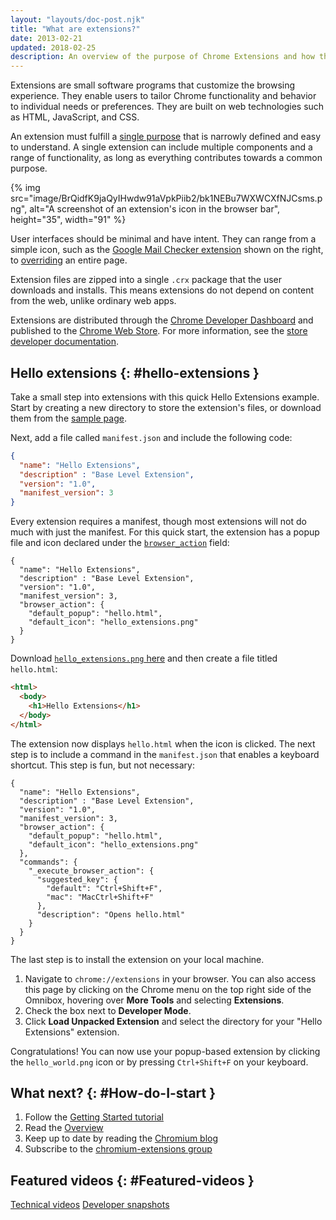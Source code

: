 ```yaml
---
layout: "layouts/doc-post.njk"
title: "What are extensions?"
date: 2013-02-21
updated: 2018-02-25
description: An overview of the purpose of Chrome Extensions and how they're developed.
---
```


Extensions are small software programs that customize the browsing experience. They enable users to
tailor Chrome functionality and behavior to individual needs or preferences. They are built on web
technologies such as HTML, JavaScript, and CSS.

An extension must fulfill a [single purpose][1] that is narrowly defined and easy to understand. A
single extension can include multiple components and a range of functionality, as long as everything
contributes towards a common purpose.

{% img src="image/BrQidfK9jaQyIHwdw91aVpkPiib2/bk1NEBu7WXWCXfNJCsms.png",
       alt="A screenshot of an extension's icon in the browser bar", height="35", width="91" %}

User interfaces should be minimal and have intent. They can range from a simple icon, such as the [Google
Mail Checker extension][2] shown on the right, to [overriding][3] an entire page.

Extension files are zipped into a single `.crx` package that the user downloads and installs. This
means extensions do not depend on content from the web, unlike ordinary web apps.

Extensions are distributed through the [Chrome Developer Dashboard][4] and published to the [Chrome
Web Store][5]. For more information, see the [store developer documentation][6].

## Hello extensions {: #hello-extensions }

Take a small step into extensions with this quick Hello Extensions example. Start by creating a new
directory to store the extension's files, or download them from the [sample page][7].

Next, add a file called `manifest.json` and include the following code:

```json
{
  "name": "Hello Extensions",
  "description" : "Base Level Extension",
  "version": "1.0",
  "manifest_version": 3
}
```

Every extension requires a manifest, though most extensions will not do much with just the manifest.
For this quick start, the extension has a popup file and icon declared under the
[`browser_action`][8] field:

```json/5-8
{
  "name": "Hello Extensions",
  "description" : "Base Level Extension",
  "version": "1.0",
  "manifest_version": 3,
  "browser_action": {
    "default_popup": "hello.html",
    "default_icon": "hello_extensions.png"
  }
}
```

Download [`hello_extensions.png` here][9] and then create a file titled `hello.html`:

```html
<html>
  <body>
    <h1>Hello Extensions</h1>
  </body>
</html>
```

The extension now displays `hello.html` when the icon is clicked. The next step is to include a
command in the `manifest.json` that enables a keyboard shortcut. This step is fun, but not
necessary:

```json/9-17
{
  "name": "Hello Extensions",
  "description" : "Base Level Extension",
  "version": "1.0",
  "manifest_version": 3,
  "browser_action": {
    "default_popup": "hello.html",
    "default_icon": "hello_extensions.png"
  },
  "commands": {
    "_execute_browser_action": {
      "suggested_key": {
        "default": "Ctrl+Shift+F",
        "mac": "MacCtrl+Shift+F"
      },
      "description": "Opens hello.html"
    }
  }
}
```

The last step is to install the extension on your local machine.

1.  Navigate to `chrome://extensions` in your browser. You can also access this page by clicking on
    the Chrome menu on the top right side of the Omnibox, hovering over **More Tools** and selecting
    **Extensions**.
2.  Check the box next to **Developer Mode**.
3.  Click **Load Unpacked Extension** and select the directory for your "Hello Extensions"
    extension.

Congratulations! You can now use your popup-based extension by clicking the `hello_world.png` icon
or by pressing `Ctrl+Shift+F` on your keyboard.

## What next? {: #How-do-I-start }

1.  Follow the [Getting Started tutorial][10]
2.  Read the [Overview][11]
3.  Keep up to date by reading the [Chromium blog][12]
4.  Subscribe to the [chromium-extensions group][13]

## Featured videos {: #Featured-videos }

[Technical videos][14]
[Developer snapshots][15]

[1]: /docs/extensions/mv3/single_purpose
[2]: /docs/extensions/mv3/samples#google-mail-checker
[3]: /docs/extensions/mv3/override
[4]: https://chrome.google.com/webstore/developer/dashboard
[5]: http://chrome.google.com/webstore
[6]: http://code.google.com/chrome/webstore
[7]: /docs/extensions/mv3/samples#search:hello
[8]: /docs/extensions/browserAction
[9]: /static/images/index/hello_extensions.png
[10]: /docs/extensions/mv3/getstarted
[11]: /docs/extensions/mv3/overview
[12]: http://blog.chromium.org/
[13]: http://groups.google.com/a/chromium.org/group/chromium-extensions
[14]: http://www.youtube.com/view_play_list?p=CA101D6A85FE9D4B
[15]: http://www.youtube.com/view_play_list?p=38DF05697DE372B1
